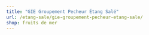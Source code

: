 ```yaml
---
title: "GIE Groupement Pecheur Étang Salé"
url: /etang-sale/gie-groupement-pecheur-etang-sale/
shop: fruits de mer
---
```

